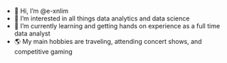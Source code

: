 - 👋 Hi, I’m @e-xnlim
- 👀 I’m interested in all things data analytics and data science
- 🌱 I’m currently learning and getting hands on experience as a full time data analyst
- 🌎 My main hobbies are traveling, attending concert shows, and competitive gaming
